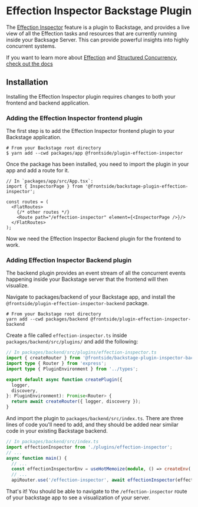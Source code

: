 # Effection Inspector Backstage Plugin

The [Effection Inspector][effection-inspector] feature is a plugin to Backstage,
and provides a live view of all the Effection tasks and resources that are
currently running inside your Backsage Server. This can provide powerful
insights into highly concurrent systems.

If you want to learn more about [Effection][effection] and
[Structured Concurrency][structured-concurrency],
[check out the docs][effection]

## Installation

Installing the Effection Inspector plugin requires changes to both your frontend
and backend application.

### Adding the Effection Inspector frontend plugin

The first step is to add the Effection Inspector frontend plugin to your
Backstage application.

``` text
# From your Backstage root directory
$ yarn add --cwd packages/app @frontside/plugin-effection-inspector
```

Once the package has been installed, you need to import the plugin in your app
and add a route for it.


``` tsx
// In `packages/app/src/App.tsx`:
import { InspectorPage } from '@frontside/backstage-plugin-effection-inspector';

const routes = (
  <FlatRoutes>
    {/* other routes */}
    <Route path="/effection-inspector" element={<InspectorPage />}/>
  </FlatRoutes>
);
```

Now we need the Effection Inspector Backend plugin for the frontend to work.

### Adding Effection Inspector Backend plugin

The backend plugin provides an event stream of all the concurrent events
happening inside your Backstage server that the frontend will then visualize.

Navigate to packages/backend of your Backstage app, and install the
`@frontside/plugin-effection-inspector-backend` package.

``` text
# From your Backstage root directory
yarn add --cwd packages/backend @frontside/plugin-effection-inspector-backend
```

Create a file called `effection-inspector.ts` inside
`packages/backend/src/plugins/` and add the following:

``` typescript
// In packages/backend/src/plugins/effection-inspector.ts
import { createRouter } from '@frontside/backstage-plugin-inspector-backend';
import type { Router } from 'express';
import type { PluginEnvironment } from '../types';

export default async function createPlugin({
  logger,
  discovery,
}: PluginEnvironment): Promise<Router> {
  return await createRouter({ logger, discovery });
}
```

And import the plugin to `packages/backend/src/index.ts`.
There are three lines of code you'll need to add, and they should be
added near similar code in your existing Backstage backend.

``` typescript
// In packages/backend/src/index.ts
import effectionInspector from './plugins/effection-inspector';
// ...
async function main() {
  // ...
  const effectionInspectorEnv = useHotMemoize(module, () => createEnv('effectionInspector'));
  // ...
  apiRouter.use('/effection-inspector', await effectionInspector(effectionInspectorEnv));
```

That's it! You should be able to navigate to the `/effection-inspector` route of
your backstage app to see a visualization of your server.

[effection-inspector]: https://frontside.com/effection/docs/guides/inspector
[effection]: https://frontside.com/effection
[structured-concurrency]: https://vorpus.org/blog/notes-on-structured-concurrency-or-go-statement-considered-harmful/
